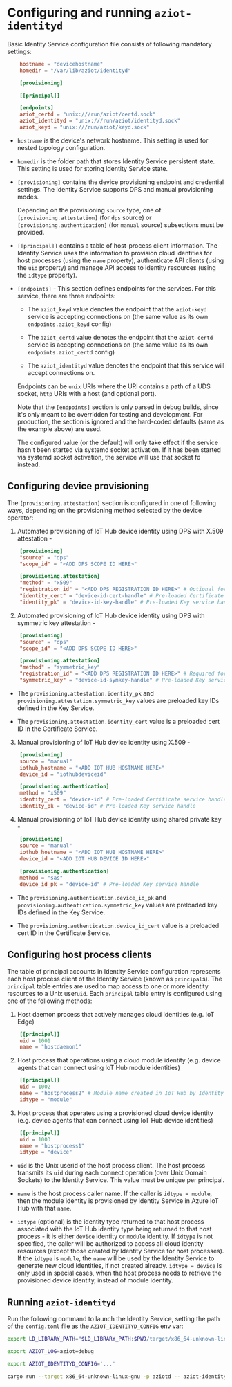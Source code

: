 # Configuring and running `aziot-identityd`

Basic Identity Service configuration file consists of following mandatory settings:

```toml
    hostname = "devicehostname"
    homedir = "/var/lib/aziot/identityd"

    [provisioning]

    [[principal]]

    [endpoints]
    aziot_certd = "unix:///run/aziot/certd.sock"
    aziot_identityd = "unix:///run/aziot/identityd.sock"
    aziot_keyd = "unix:///run/aziot/keyd.sock"
```

- `hostname` is the device's network hostname. This setting is used for nested topology configuration. 

- `homedir` is the folder path that stores Identity Service persistent state. This setting is used for storing Identity Service state. 

- `[provisioning]` contains the device provisioning endpoint and credential settings. The Identity Service supports DPS and manual provisioning modes.

    Depending on the provisioning `source` type, one of `[provisioning.attestation]` (for `dps` source) or `[provisioning.authentication]` (for `manual` source) subsections must be provided.

- `[[principal]]` contains a table of host-process client information. The Identity Service uses the information to provision cloud identities for host processes (using the `name` property), authenticate API clients (using the `uid` property) and manage API access to identity resources (using the `idtype` property).

- `[endpoints]` - This section defines endpoints for the services. For this service, there are three endpoints:

    - The `aziot_keyd` value denotes the endpoint that the `aziot-keyd` service is accepting connections on (the same value as its own `endpoints.aziot_keyd` config)

    - The `aziot_certd` value denotes the endpoint that the `aziot-certd` service is accepting connections on (the same value as its own `endpoints.aziot_certd` config)

    - The `aziot_identityd` value denotes the endpoint that this service will accept connections on.

    Endpoints can be `unix` URIs where the URI contains a path of a UDS socket, `http` URIs with a host (and optional port).

    Note that the `[endpoints]` section is only parsed in debug builds, since it's only meant to be overridden for testing and development. For production, the section is ignored and the hard-coded defaults (same as the example above) are used.

    The configured value (or the default) will only take effect if the service hasn't been started via systemd socket activation. If it has been started via systemd socket activation, the service will use that socket fd instead.

## Configuring device provisioning

The `[provisioning.attestation]` section is configured in one of following ways, depending on the provisioning method selected by the device operator:

1. Automated provisioning of IoT Hub device identity using DPS with X.509 attestation - 

```toml
	[provisioning]
	"source" = "dps"
	"scope_id" = "<ADD DPS SCOPE ID HERE>"

    [provisioning.attestation]
	"method" = "x509"
    "registration_id" = "<ADD DPS REGISTRATION ID HERE>" # Optional for X.509 attestation
	"identity_cert" = "device-id-cert-handle" # Pre-loaded Certificate service handle
	"identity_pk" = "device-id-key-handle" # Pre-loaded Key service handle
```

2. Automated provisioning of IoT Hub device identity using DPS with symmetric key attestation - 

```toml
    [provisioning]
	"source" = "dps"
	"scope_id" = "<ADD DPS SCOPE ID HERE>"

    [provisioning.attestation]
    "method" = "symmetric_key"
    "registration_id" = "<ADD DPS REGISTRATION ID HERE>" # Required for symmetric key attestation
    "symmetric_key" = "device-id-symkey-handle" # Pre-loaded Key service handle
```

- The `provisioning.attestation.identity_pk` and `provisioning.attestation.symmetric_key` values are preloaded key IDs defined in the Key Service.

- The `provisioning.attestation.identity_cert` value is a preloaded cert ID in the Certificate Service.


3. Manual provisioning of IoT Hub device identity using X.509 - 

```toml
    [provisioning]
    source = "manual"
    iothub_hostname = "<ADD IOT HUB HOSTNAME HERE>"
    device_id = "iothubdeviceid"

    [provisioning.authentication]
    method = "x509"
    identity_cert = "device-id" # Pre-loaded Certificate service handle
    identity_pk = "device-id" # Pre-loaded Key service handle
```


4. Manual provisioning of IoT Hub device identity using shared private key - 

```toml
    [provisioning]
    source = "manual"
    iothub_hostname = "<ADD IOT HUB HOSTNAME HERE>"
    device_id = "<ADD IOT HUB DEVICE ID HERE>"
    
    [provisioning.authentication]
    method = "sas"
    device_id_pk = "device-id" # Pre-loaded Key service handle
```

- The `provisioning.authentication.device_id_pk` and `provisioning.authentication.symmetric_key` values are preloaded key IDs defined in the Key Service.

- The `provisioning.authentication.device_id_cert` value is a preloaded cert ID in the Certificate Service.

## Configuring host process clients

The table of principal accounts in Identity Service configuration represents each host process client of the Identity Service (known as `principal`s). The `principal` table entries are used to map access to one or more identity resources to a Unix user`uid`. Each `principal` table entry is configured using one of the following methods:

1. Host daemon process that actively manages cloud identities (e.g. IoT Edge)

```toml
    [[principal]]
    uid = 1001
    name = "hostdaemon1"
```

2. Host process that operations using a cloud module identity (e.g. device agents that can connect using IoT Hub module identities)

```toml
    [[principal]]
    uid = 1002
    name = "hostprocess2" # Module name created in IoT Hub by Identity Service
    idtype = "module"
```

3. Host process that operates using a provisioned cloud device identity (e.g. device agents that can connect using IoT Hub device identities)

```toml
    [[principal]]
    uid = 1003
    name = "hostprocess1"
    idtype = "device"

```

- `uid` is the Unix userid of the host process client. The host process transmits its `uid` during each connect operation (over Unix Domain Sockets) to the Identity Service. This value must be unique per principal. 

- `name` is the host process caller name. If the caller is `idtype = module`, then the module identity is provisioned by Identity Service in Azure IoT Hub with that `name`. 

- `idtype` (optional) is the identity type returned to that host process associated with the IoT Hub identity type being returned to that host process - it is either `device` identity or `module` identity. If `idtype` is not specified, the caller will be authorized to access all cloud identity resources (except those created by Identity Service for host processes). If the `idtype` is `module`, the `name` will be used by the Identity Service to generate new cloud identities, if not created already. `idtype = device` is only used in special cases, when the host process needs to retrieve the provisioned device identity, instead of module identity.

## Running `aziot-identityd`

Run the following command to launch the Identity Service, setting the path of the `config.toml` file as the `AZIOT_IDENTITYD_CONFIG` env var:

```sh
export LD_LIBRARY_PATH="$LD_LIBRARY_PATH:$PWD/target/x86_64-unknown-linux-gnu/debug"

export AZIOT_LOG=aziot=debug

export AZIOT_IDENTITYD_CONFIG='...'

cargo run --target x86_64-unknown-linux-gnu -p aziotd -- aziot-identityd
```
